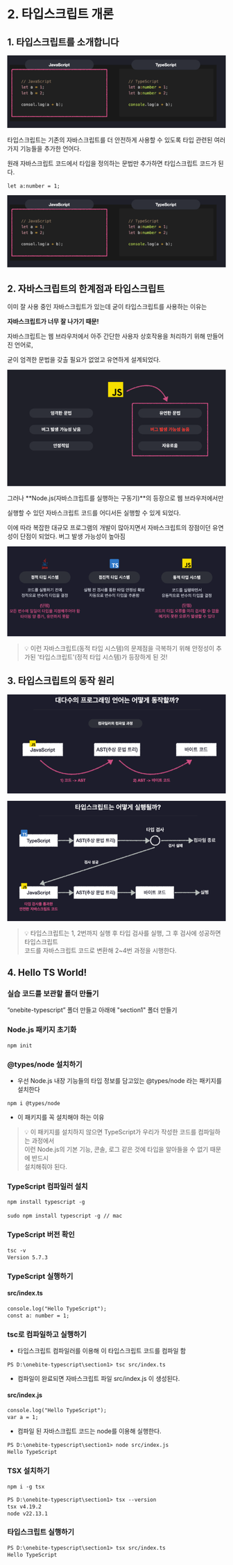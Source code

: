 # 2. 타입스크립트 개론

## 1. 타입스크립트를 소개합니다


![](https://github.com/dididiri1/TIL/blob/main/Typescript/images/02_01.png?raw=true)


타입스크립트는 기존의 자바스크립트를 더 안전하게 사용할 수 있도록 타입 관련된 여러가지 기능들을 추가한 언어다.

원래 자바스크립트 코드에서 타입을 정의하는 문법만 추가하면 타입스크립트 코드가 된다.

```
let a:number = 1;
```

![](https://github.com/dididiri1/TIL/blob/main/Typescript/images/02_01.png?raw=true)


## 2. 자바스크립트의 한계점과 타입스크립트

이미 잘 사용 중인 자바스크립트가 있는데 굳이 타입스크립트를 사용하는 이유는 

**자바스크립트가 너무 잘 나가기 때문!**  

자바스크립트는 웹 브라우저에서 아주 간단한 사용자 상호작용을 처리하기 위해 만들어진 언어로,   

굳이 엄격한 문법을 갖출 필요가 없었고 유연하게 설계되었다.  

![](https://github.com/dididiri1/TIL/blob/main/Typescript/images/02_02.png?raw=true)

그러나 **Node.js(자바스크립트를 실행하는 구동기)**의 등장으로 웹 브라우저에서만 

실행할 수 있던 자바스크립트 코드를 어디서든 실행할 수 있게 되었다.

이에 따라 복잡한 대규모 프로그램의 개발이 많아지면서 자바스크립트의 장점이던 유연성이 단점이 되었다. 버그 발생 가능성이 높아짐

![](https://github.com/dididiri1/TIL/blob/main/Typescript/images/02_03.png?raw=true)


> 💡 이런 자바스크립트(동적 타입 시스템)의 문제점을 극복하기 위해 안정성이 추가된 '타입스크립트'(정적 타입 시스템)가 등장하게 된 것!
 
## 3. 타입스크립트의 동작 원리

![](https://github.com/dididiri1/TIL/blob/main/Typescript/images/02_04.png?raw=true)


![](https://github.com/dididiri1/TIL/blob/main/Typescript/images/02_05.png?raw=true)

> 💡 타입스크립트는 1, 2번까지 실행 후 타입 검사를 실행, 그 후 검사에 성공하면 타입스크립트  
> 코드를 자바스크립트 코드로 변환해 2~4번 과정을 시행한다.

## 4. Hello TS World!

### 실습 코드를 보관할 폴더 만들기
“onebite-typescript” 폴더 만들고 아래애 "section1" 폴더 만들기  

### Node.js 패키지 초기화
```
npm init
```
### @types/node 설치하기
- 우선 Node.js 내장 기능들의 타입 정보를 담고있는 @types/node 라는 패키지를 설치한다
```
npm i @types/node
```
- 이 패키지를 꼭 설치해야 하는 이유
> 💡 이 패키지를 설치하지 않으면 TypeScript가 우리가 작성한 코드를 컴파일하는 과정에서  
> 이런 Node.js의 기본 기능, 콘솔, 로그 같은 것에 타입을 알아들을 수 없기 때문에 반드시  
> 설치해줘야 된다.

### TypeScript 컴파일러 설치 
```
npm install typescript -g

sudo npm install typescript -g // mac
```
### TypeScript 버전 확인
```
tsc -v
Version 5.7.3
```

### TypeScript 실행하기 
#### src/index.ts
```
console.log("Hello TypeScript");
const a: number = 1;
```

### tsc로 컴파일하고 실행하기
- 타입스크립트 컴파일러를 이용해 이 타입스크립트 코드를 컴파일 함
```
PS D:\onebite-typescript\section1> tsc src/index.ts
```
- 컴파일이 완료되면 자바스크립트 파일 src/index.js 이 생성된다.
#### src/index.js
```
console.log("Hello TypeScript");
var a = 1;
```
- 컴파일 된 자바스크립트 코드는 node를 이용해 실행한다. 
```
PS D:\onebite-typescript\section1> node src/index.js
Hello TypeScript
```

### TSX 설치하기
```
npm i -g tsx
```
```
PS D:\onebite-typescript\section1> tsx --version
tsx v4.19.2
node v22.13.1
```

### 타입스크립트 실행하기
```
PS D:\onebite-typescript\section1> tsx src/index.ts
Hello TypeScript
```